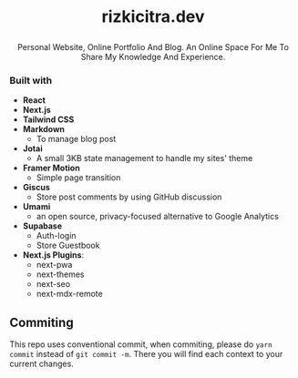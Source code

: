 # <p align="center">rizkicitra.dev</p>

<p align="center">Personal Website, Online Portfolio And Blog. An Online Space For Me To Share My Knowledge And Experience.</p>

### Built with

- **React**
- **Next.js**
- **Tailwind CSS**
- **Markdown**
  - To manage blog post
- **Jotai**
  - A small 3KB state management to handle my sites' theme
- **Framer Motion**
  - Simple page transition
- **Giscus**
  - Store post comments by using GitHub discussion
- **Umami**
  - an open source, privacy-focused alternative to Google Analytics
- **Supabase**
  - Auth-login
  - Store Guestbook
- **Next.js Plugins**:
  - next-pwa
  - next-themes
  - next-seo
  - next-mdx-remote

## Commiting

This repo uses conventional commit, when commiting, please do `yarn commit` instead of `git commit -m`. There you will find each context to your current changes.
